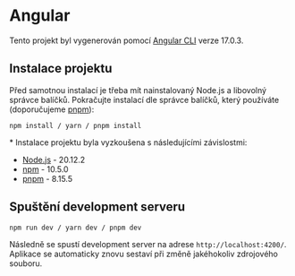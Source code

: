 # Angular

Tento projekt byl vygenerován pomocí [Angular CLI](https://github.com/angular/angular-cli) verze 17.0.3.

## Instalace projektu

Před samotnou instalací je třeba mít nainstalovaný Node.js a libovolný správce balíčků.
Pokračujte instalací dle správce balíčků, který používáte (doporučujeme [pnpm](https://pnpm.io/)):

```
npm install / yarn / pnpm install
```

\* Instalace projektu byla vyzkoušena s následujícími závislostmi:
  - [Node.js](https://nodejs.org/en) - 20.12.2
  - [npm](https://docs.npmjs.com/) - 10.5.0
  - [pnpm](https://pnpm.io/) - 8.15.5

## Spuštění development serveru

```
npm run dev / yarn dev / pnpm dev
```

Následně se spustí development server na adrese `http://localhost:4200/`. Aplikace se automaticky znovu sestaví při změně jakéhokoliv zdrojového souboru.
